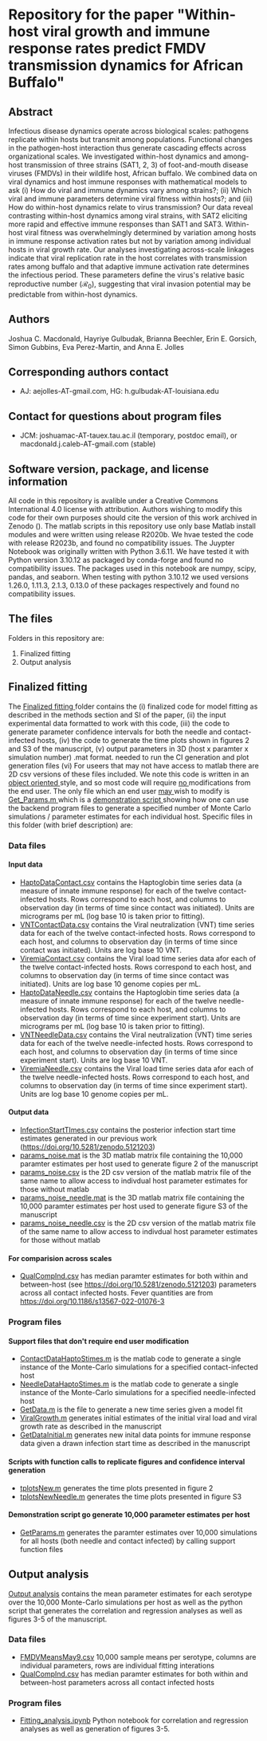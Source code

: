 # Repository for the paper "Within-host viral growth and immune response rates predict FMDV transmission dynamics for African Buffalo"

## Abstract
Infectious disease dynamics operate across biological scales: pathogens replicate within hosts but transmit among populations. Functional changes in the pathogen-host interaction thus generate cascading effects across organizational scales. We investigated within-host dynamics and among-host transmission of three strains (SAT1, 2, 3) of foot-and-mouth disease viruses (FMDVs) in their wildlife host, African buffalo. We combined data on viral dynamics and host immune responses with mathematical models to ask (i) How do viral and immune dynamics vary among strains?; (ii) Which viral and immune parameters determine viral fitness within hosts?; and (iii) How do within-host dynamics relate to virus transmission? Our data reveal contrasting within-host dynamics among viral strains, with SAT2 eliciting more rapid and effective immune responses than SAT1 and SAT3. Within-host viral fitness was overwhelmingly determined by variation among hosts in immune response activation rates but not by variation among individual hosts in viral growth rate. Our analyses investigating across-scale linkages indicate that viral replication rate in the host correlates with transmission rates among buffalo and that adaptive immune activation rate determines the infectious period. These parameters define the virus's relative basic reproductive number ($\mathcal{R}_0$), suggesting that viral invasion potential may be predictable from within-host dynamics.

## Authors
Joshua C. Macdonald, Hayriye Gulbudak, Brianna Beechler, Erin E. Gorsich, Simon Gubbins, Eva Perez-Martin, and Anna E. Jolles

## Corresponding authors contact
- AJ: aejolles-AT-gmail.com, HG: h.gulbudak-AT-louisiana.edu
  
## Contact for questions about program files
- JCM: joshuamac-AT-tauex.tau.ac.il (temporary, postdoc email), or macdonald.j.caleb-AT-gmail.com (stable)

## Software version, package, and license information 
All code in this repository is avalible under a Creative Commons International 4.0 license with attribution.  Authors wishing to modify this code for their own purposes should cite the version of this work archived in Zenodo (). The matlab scripts in this repository use only base Matlab install modules and were written using release R2020b.  We hvae tested the code with release R2023b, and found no compatibility issues.  The Juypter Notebook was originally written with Python 3.6.11.  We have tested it with Python version 3.10.12 as packaged by conda-forge and found no compatibility issues.  The packages used in this notebook are numpy, scipy, pandas, and seaborn.  When testing with python 3.10.12 we used versions 1.26.0, 1.11.3, 2.1.3, 0.13.0 of these packages respectively and found no compatibility issues.    

## The files
Folders in this repository are: <br />
  1. Finalized fitting
  2. Output analysis 

## Finalized fitting
The <ins> Finalized fitting </ins> folder contains the (i) finalized code for model fitting as described in the methods section and SI of the paper, (ii) the input experimental data formatted to work with this code, (iii) the code to generate parameter confidence intervals for both the needle and contact-infected hosts, (iv) the code to generate the time plots shown in figures 2 and S3 of the manuscript, (v) output parameters in 3D (host x paramter x simulation number) .mat format. needed to run the CI generation and plot generation files (vi) For useers that may not have access to matlab there are 2D csv versions of these files included.  We note this code is written in an <ins> object oriented </ins> style, and so most code will require <ins> no </ins> modifications from the end user.  The only file which an end user <ins> may </ins> wish to modify is <ins> Get_Params.m </ins> which is a <ins> demonstration script </ins> showing how one can use the backend program files to generate a specified number of Monte Carlo simulations / parameter estimates for each individual host.  Specific files in this folder (with brief description) are:

### Data files
#### Input data
- <ins>HaptoDataContact.csv</ins> contains the Haptoglobin time series data (a measure of innate immune response) for each of the twelve contact-infected hosts.  Rows correspond to each host, and columns to observation day (in terms of time since contact was initiated).  Units are micrograms per mL (log base 10 is taken prior to fitting).
- <ins>VNTContactData.csv</ins> contains the Viral neutralization (VNT) time series data for each of the twelve contact-infected hosts.  Rows correspond to each host, and columns to observation day (in terms of time since contact was initiated).  Units are log base 10 VNT.
- <ins>ViremiaContact.csv</ins> contains the Viral load time series data afor each of the twelve contact-infected hosts.  Rows correspond to each host, and columns to observation day (in terms of time since contact was initiated).  Units are log base 10 genome copies per mL.
- <ins>HaptoDataNeedle.csv</ins> contains the Haptoglobin time series data (a measure of innate immune response) for each of the twelve needle-infected hosts.  Rows correspond to each host, and columns to observation day (in terms of time since experiment start).  Units are micrograms per mL (log base 10 is taken prior to fitting).
- <ins>VNTNeedleData.csv</ins> contains the Viral neutralization (VNT) time series data for each of the twelve needle-infected hosts.  Rows correspond to each host, and columns to observation day (in terms of time since experiment start).  Units are log base 10 VNT.
- <ins>ViremiaNeedle.csv</ins> contains the Viral load time series data afor each of the twelve needle-infected hosts.  Rows correspond to each host, and columns to observation day (in terms of time since experiment start).  Units are log base 10 genome copies per mL.
#### Output data 
- <ins>InfectionStartTImes.csv</ins> contains the posterior infection start time estimates generated in our previous work (https://doi.org/10.5281/zenodo.5121203) 
- <ins>params_noise.mat</ins> is the 3D matlab matrix file containing the 10,000 paramter estimates per host used to generate figure 2 of the manuscript
- <ins>params_noise.csv</ins> is the 2D csv version of the matlab matrix file of the same name to allow access to indivdual host parameter estimates for those without matlab
- <ins>params_noise_needle.mat</ins> is the 3D matlab matrix file containing the 10,000 paramter estimates per host used to generate figure S3 of the manuscript
- <ins>params_noise_needle.csv</ins> is the 2D csv version of the matlab matrix file of the same name to allow access to indivdual host parameter estimates for those without matlab

#### For comparision across scales
- <ins> QualCompInd.csv</ins> has median paramter estimates for both within and between-host (see https://doi.org/10.5281/zenodo.5121203)  parameters across all contact infected hosts.  Fever quantities are from https://doi.org/10.1186/s13567-022-01076-3
  
### Program files
#### Support files that don't require end user modification 
- <ins>ContactDataHaptoStimes.m</ins> is the matlab code to generate a single instance of the Monte-Carlo simulations for a specified contact-infected host
- <ins>NeedleDataHaptoStimes.m</ins> is the matlab code to generate a single instance of the Monte-Carlo simulations for a specified needle-infected host
- <ins>GetData.m</ins> is the file to generate a new time series given a model fit
- <ins>ViralGrowth.m</ins> generates initial estimates of the initial viral load and viral growth rate as described in the manuscript
- <ins>GetDataInitial.m</ins> generates new inital data points for immune response data given a drawn infection start time as described in the manuscript
#### Scripts with function calls to replicate figures and confidence interval generation 
- <ins> tplotsNew.m</ins> generates the time plots presented in figure 2
- <ins> tplotsNewNeedle.m</ins> generates the time plots presented in figure S3

#### Demonstration script go generate 10,000 parameter estimates per host 
- <ins>GetParams.m</ins> generates the paramter estimates over 10,000 simulations for all hosts (both needle and contact infected) by calling support function files 

## Output analysis
<ins> Output analysis</ins> contains the mean parameter estimates for each serotype over the 10,000 Monte-Carlo simulations per host as well as the python script that generates the correlation and regression analyses as well as figures 3-5 of the manuscript.

### Data files
- <ins>FMDVMeansMay9.csv</ins> 10,000 sample means per serotype, columns are individual parameters, rows are individual fitting interations
- <ins> QualCompInd.csv</ins> has median paramter estimates for both within and between-host parameters across all contact infected hosts
### Program files
- <ins>Fitting_analysis.ipynb</ins> Python notebook for correlation and regression analyses as well as generation of figures 3-5.
